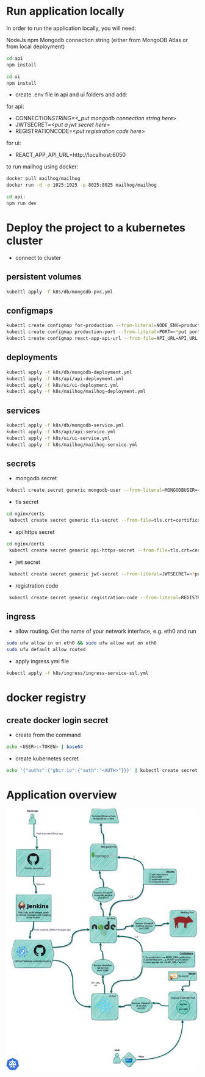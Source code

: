 # Run application locally

In order to run the application locally, you will need:

NodeJs
npm
Mongodb connection string (either from MongoDB Atlas or from local deployment)

```bash
cd api
npm install
```

```bash
cd ui
npm install
```

- create .env file in api and ui folders and add:

for api:

- CONNECTION*STRING=<\_put mongodb connection string here*>
- JWTSECRET=<_put a jwt secret here_>
- REGISTRATIONCODE=<_put registration code here_>

for ui:

- REACT_APP_API_URL=http://localhost:6050

to run mailhog using docker:

```bash
docker pull mailhog/mailhog
docker run -d -p 1025:1025 -p 8025:8025 mailhog/mailhog
```

```bash
cd api:
npm run dev
```

# Deploy the project to a kubernetes cluster

- connect to cluster

## persistent volumes

```bash
kubectl apply -f k8s/db/mongodb-pvc.yml
```

## configmaps

```bash
kubectl create configmap for-production --from-literal=NODE_ENV=production
kubectl create configmap production-port --from-literal=PORT=<*put port number here*>
kubectl create configmap react-app-api-url --from-file=API_URL=API_URL.txt


```

## deployments

```bash
kubectl apply -f k8s/db/mongodb-deployment.yml
kubectl apply -f k8s/api/api-deployment.yml
kubectl apply -f k8s/ui/ui-deployment.yml
kubectl apply -f k8s/mailhog/mailhog-deployment.yml
```

## services

```bash
kubectl apply -f k8s/db/mongodb-service.yml
kubectl apply -f k8s/api/api-service.yml
kubectl apply -f k8s/ui/ui-service.yml
kubectl apply -f k8s/mailhog/mailhog-service.yml

```

## secrets

- mongodb secret

```bash
kubectl create secret generic mongodb-user --from-literal=MONGODBUSER=<*put username here*> --from-literal=MONGODBPASSWORD=<*put password here*>
```

- tls secret

```bash
cd nginx/certs
 kubectl create secret generic tls-secret --from-file=tls.crt=certificate.crt --from-file=tls.key=private.key --from-file=ca.crt=ca_bundle.crt
```

- api https secret

```bash
cd nginx/certs
 kubectl create secret generic api-https-secret --from-file=tls.crt=certificate.crt --from-file=tls.key=private.key
```

- jwt secret

```bash
 kubectl create secret generic jwt-secret --from-literal=JWTSECRET=<*put a jwt secret here*>
```

- registration code

```bash
 kubectl create secret generic registration-code --from-literal=REGISTRATIONCODE=<*put a registration code here*>
```

## ingress

- allow routing. Get the name of your network interface, e.g. eth0 and run

```bash
sudo ufw allow in on eth0 && sudo ufw allow out on eth0
sudo ufw default allow routed
```

- apply ingress yml file

```bash
kubectl apply -f k8s/ingress/ingress-service-ssl.yml
```

# docker registry

## create docker login secret

- create <AUTH> from the command

```bash
echo <USER>:<TOKEN> | base64
```

- create kubernetes secret

```bash
echo '{"auths":{"ghcr.io":{"auth":"<AUTH>"}}}' | kubectl create secret generic dockerconfigjson-github-com --type=kubernetes.io/dockerconfigjson --from-file=.dockerconfigjson=/dev/stdin
```

# Application overview

![Alt text](img/app_overview.jpg?raw=true "Application overview")
